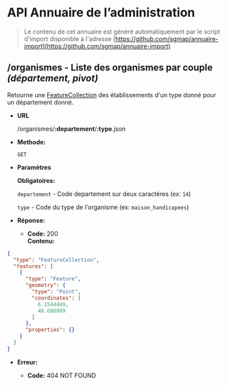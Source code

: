 # API Annuaire de l’administration

> Le contenu de cet annuaire est généré automatiquement par le script d'import disponible à l'adresse [https://github.com/sgmap/annuaire-import](https://github.com/sgmap/annuaire-import)

## /organismes - Liste des organismes par couple _(département, pivot)_

  Retourne une [FeatureCollection](https://tools.ietf.org/html/rfc7946#section-3.3) des établissements d'un type donné pour un département donné.

* **URL**

  /organismes/**:departement**/**:type**.json

* **Methode:**

  `GET`
  
*  **Paramètres**

   **Obligatoires:**
   
   `departement` - Code departement sur deux caractères (ex: `14`)
   
   `type` - Code du type de l'organisme (ex: `maison_handicapees`)

* **Réponse:**

  * **Code:** 200 <br />
    **Contenu:**   
```json
{
  "type": "FeatureCollection",
  "features": [
    {
      "type": "Feature",
      "geometry": {
        "type": "Point",
        "coordinates": [
          6.1544449,
          48.686989
        ]
      },
      "properties": {}
    }
  ]
}
```
 
* **Erreur:**

  * **Code:** 404 NOT FOUND <br />
